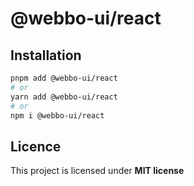 # @webbo-ui/react

## Installation

```bash
pnpm add @webbo-ui/react
# or
yarn add @webbo-ui/react
# or
npm i @webbo-ui/react
```

## Licence

This project is licensed under **MIT license**
